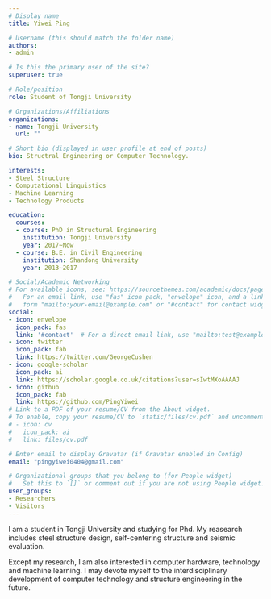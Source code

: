 ```yaml
---
# Display name
title: Yiwei Ping

# Username (this should match the folder name)
authors:
- admin

# Is this the primary user of the site?
superuser: true

# Role/position
role: Student of Tongji University

# Organizations/Affiliations
organizations:
- name: Tongji University
  url: ""

# Short bio (displayed in user profile at end of posts)
bio: Structral Engineering or Computer Technology.

interests:
- Steel Structure
- Computational Linguistics
- Machine Learning
- Technology Products

education:
  courses:
  - course: PhD in Structural Engineering
    institution: Tongji University
    year: 2017~Now
  - course: B.E. in Civil Engineering
    institution: Shandong University
    year: 2013~2017

# Social/Academic Networking
# For available icons, see: https://sourcethemes.com/academic/docs/page-builder/#icons
#   For an email link, use "fas" icon pack, "envelope" icon, and a link in the
#   form "mailto:your-email@example.com" or "#contact" for contact widget.
social:
- icon: envelope
  icon_pack: fas
  link: '#contact'  # For a direct email link, use "mailto:test@example.org".
- icon: twitter
  icon_pack: fab
  link: https://twitter.com/GeorgeCushen
- icon: google-scholar
  icon_pack: ai
  link: https://scholar.google.co.uk/citations?user=sIwtMXoAAAAJ
- icon: github
  icon_pack: fab
  link: https://github.com/PingYiwei
# Link to a PDF of your resume/CV from the About widget.
# To enable, copy your resume/CV to `static/files/cv.pdf` and uncomment the lines below.
# - icon: cv
#   icon_pack: ai
#   link: files/cv.pdf

# Enter email to display Gravatar (if Gravatar enabled in Config)
email: "pingyiwei0404@gmail.com"

# Organizational groups that you belong to (for People widget)
#   Set this to `[]` or comment out if you are not using People widget.
user_groups:
- Researchers
- Visitors
---
```


I am a student in Tongji University and studying for Phd. My reasearch includes steel structure design, self-centering structure and seismic  evaluation.

Except my research, I am also interested in computer hardware, technology and machine learning. I may devote myself to the interdisciplinary development of computer technology and structure engineering in the future.
